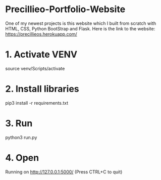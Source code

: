 # Precillieo-Portfolio-Website
One of my newest projects is this website which I built from scratch with HTML, CSS, Python BootStrap and Flask.
Here is the link to the website: https://precillieos.herokuapp.com/


# 1. Activate VENV

source venv/Scripts/activate

# 2. Install libraries

pip3 install -r requirements.txt

# 3. Run

python3 run.py

# 4. Open

Running on http://127.0.0.1:5000/ (Press CTRL+C to quit)